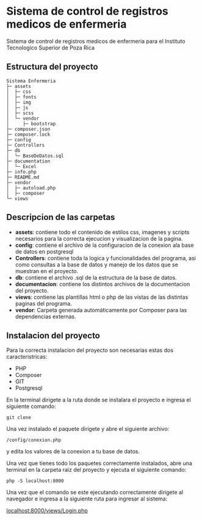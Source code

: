 # Sistema de control de registros medicos de enfermeria

Sistema de control de registros medicos de enfermeria para el Instituto Tecnologico Superior de Poza Rica

## Estructura del proyecto
```
Sistema Enfermeria
├─ assets
│  ├─ css
│  ├─ fonts
│  ├─ img
│  ├─ js
│  ├─ scss
│  └─ vendor
│     ├─ bootstrap
├─ composer.json
├─ composer.lock
├─ config
├─ Controllers
├─ db
│  └─ BaseDeDatos.sql
├─ documentation
│  └─ Excel
├─ info.php
├─ README.md
├─ vendor
│  ├─ autoload.php
│  ├─ composer
└─ views

```

## Descripcion de las carpetas

* **assets**: contiene todo el contenido de estilos css, imagenes y scripts necesarios para la correcta ejecucion y visualizacion de la pagina.
* **config**: contiene el archivo de la configuracion de la conexion ala base de datos en postgresql
* **Controllers**: contiene toda la logica y funcionalidades del programa, asi como consultas a la base de datos y manejo de los datos que se muestran en el proyecto.
* **db**: contiene el archivo .sql de la estructura de la base de datos.
* **documentacion**: contiene los distintos archivos de la documentacion del proyecto.
* **views**: contiene las plantillas html o php de las vistas de las distintas paginas del programa.
* **vendor**: Carpeta generada automáticamente por Composer para las dependencias externas.

## Instalacion del proyecto

Para la correcta instalacion del proyecto son necesarias estas dos caracteristricas:

* PHP
* Composer
* GIT
* Postgresql

En la terminal dirigete a la ruta donde se instalara el proyecto e ingresa el siguiente comando:

```git clone```

Una vez instalado el paquete dirigete y abre el siguiente archivo:

```/config/conexion.php```

y edita los valores de la conexion a tu base de datos.

Una vez que tienes todo los paquetes correctamente instalados, abre una terminal en la carpeta raiz del proyecto y ejecuta el siguiente comando:

```php -S localhost:8000```

Una vez que el comando se este ejecutando correctamente dirigete al navegador e ingresa a la siguiente ruta para ingresar al sistema:

[localhost:8000/views/Login.php](localhost:8000/views/Login.php)
